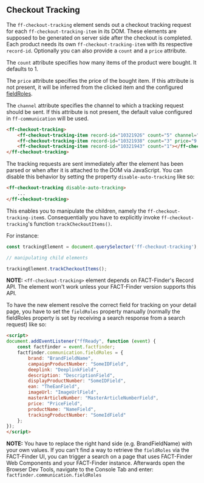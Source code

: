 ## Checkout Tracking

The `ff-checkout-tracking` element sends out a checkout tracking request
for each `ff-checkout-tracking-item` in its DOM. These elements are supposed
to be generated on server side after the checkout is completed.
Each product needs its own `ff-checkout-tracking-item` with its respective
`record-id`. Optionally you can also provide a `count` and a `price` attribute.

The `count` attribute specifies how many items of the product were bought. It defaults to 1.

The `price` attribute specifies the price of the bought item. If this attribute is not present, it will be inferred from the clicked item and the configured [fieldRoles](/documentation/4.x/field-roles).

The `channel` attribute specifies the channel to which a tracking request should be sent. If this attribute is not present, the default value configured in `ff-communication` will be used.


```HTML
<ff-checkout-tracking>
    <ff-checkout-tracking-item record-id="10321926" count="5" channel="NEW_CHANNEL"></ff-checkout-tracking-item>
    <ff-checkout-tracking-item record-id="10321938" count="3" price="9.99"></ff-checkout-tracking-item>
    <ff-checkout-tracking-item record-id="10321943" count="1"></ff-checkout-tracking-item>
</ff-checkout-tracking>
```
The tracking requests are sent immediately after the element has been parsed
or when after it is attached to the DOM via JavaScript. You can disable
this behavior by setting the property `disable-auto-tracking` like so:

```HTML
<ff-checkout-tracking disable-auto-tracking>
    ...
</ff-checkout-tracking>
```
This enables you to manipulate the children, namely the
`ff-checkout-tracking-item`s. Consequentially you have to explicitly
invoke `ff-checkout-tracking`'s function `trackCheckoutItems()`.

For instance:
```Javascript
const trackingElement = document.querySelector('ff-checkout-tracking');

// manipulating child elements

trackingElement.trackCheckoutItems();
```

**NOTE:** `<ff-checkout-tracking>` element depends on FACT-Finder's Record API.
The element won't work unless your FACT-Finder version supports this API.

To have the new element resolve the correct field for tracking on your
detail page, you have to set the `fieldRoles` property manually (normally
the fieldRoles property is set by receiving a search response from a
search request) like so:

```html
<script>
document.addEventListener("ffReady", function (event) {
    const factfinder = event.factfinder;
    factfinder.communication.fieldRoles = {
        brand: "BrandFieldName",
        campaignProductNumber: "SomeIDField",
        deeplink: "DeeplinkField",
        description: "DescriptionField",
        displayProductNumber: "SomeIDField",
        ean: "TheEanField",
        imageUrl: "ImageUrlField",
        masterArticleNumber: "MasterArticleNumberField",
        price: "PriceField",
        productName: "NameField",
        trackingProductNumber: "SomeIdField"
    };
});
</script>
```

**NOTE:** You have to replace the right hand side (e.g. BrandFieldName)
with your own values. If you can't find a way to retrieve the `fieldRoles`
via the FACT-Finder UI, you can trigger a search on a page that uses
FACT-Finder Web Components and your FACT-Finder instance. Afterwards open the
Browser Dev Tools, navigate to the Console Tab and enter:
`factfinder.communication.fieldRoles`
